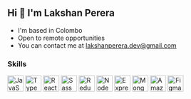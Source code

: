 Hi 👋 I'm Lakshan Perera
-----------------

* I'm based in Colombo
* Open to remote opportunities
* You can contact me at [lakshanperera.dev@gmail.com](mailto:lakshanperera.dev@gmail.com)

### Skills


<p align="left">
    <img src="https://raw.githubusercontent.com/danielcranney/readme-generator/main/public/icons/skills/javascript-colored.svg" alt="JavaScript" width="36" height="36">
    <img src="https://raw.githubusercontent.com/danielcranney/readme-generator/main/public/icons/skills/typescript-colored.svg" alt="TypeScript" width="36" height="36">
    <img src="https://raw.githubusercontent.com/danielcranney/readme-generator/main/public/icons/skills/react-colored.svg" alt="React" width="36" height="36">
    <img src="https://raw.githubusercontent.com/danielcranney/readme-generator/main/public/icons/skills/sass-colored.svg" alt="Sass" width="36" height="36">
    <img src="https://raw.githubusercontent.com/danielcranney/readme-generator/main/public/icons/skills/redux-colored.svg" alt="Redux" width="36" height="36">
    <img src="https://raw.githubusercontent.com/danielcranney/readme-generator/main/public/icons/skills/nodejs-colored.svg" alt="NodeJS" width="36" height="36">
    <img src="https://raw.githubusercontent.com/danielcranney/readme-generator/main/public/icons/skills/express-colored.svg" alt="Express" width="36" height="36">
    <img src="https://raw.githubusercontent.com/danielcranney/readme-generator/main/public/icons/skills/mongodb-colored.svg" alt="MongoDB" width="36" height="36">
    <img src="https://raw.githubusercontent.com/danielcranney/readme-generator/main/public/icons/skills/aws-colored.svg" alt="Amazon Web Services" width="36" height="36">
    <img src="https://raw.githubusercontent.com/danielcranney/readme-generator/main/public/icons/skills/figma-colored.svg" alt="Figma" width="36" height="36">
</p>
